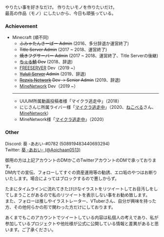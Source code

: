 やりたい事を好きなだけ。 作りたいモノを作りたいだけ。<br>
最高の作品（モノ）にしたいから、今日も頑張っている。

### Achievement

- Minecraft (順不同)
  - ~~ふみゃたんさーばー Admin~~ (2016、多分辞退か運営終了)
  - ~~Title Server Admin~~ (2017 ~ 2018、運営終了)
  - ~~焼きフグサーバー Admin~~ (2017 ~ 2018、運営終了、Title Serverの後継)
  - ~~[ちぇる鯖](https://www.mchel.net/) Dev~~ (2018、辞退)
  - [FREESERVER](https://freeserver.pro/) Dev（2019 ~）
  - ~~[Yululi Server](https://yululiserver.jp) Admin~~ (2019、辞退)
  - ~~[Rezxis Network](https://www.rezxis.net/) Dev → Senior Admin~~ (2019、辞退)
  - [MineNetwork](https://www.minenet.work) Dev（2019 ~）
  - ---
  - UUUM所属動画投稿者様「マイクラ逃走中」（2018）
  - にじさんじ所属ライバー様「[マイクラ逃走中](https://twitter.com/Aoichaan0513/status/1324346096299069440)」（2020、[ねこべる](https://twitter.com/NecoB_WComm)さん、[MineNetwork](https://twitter.com/MineNetwork_jp)）
  - MineNetwork様「[マイクラ逃走中](https://twitter.com/NecoB_WComm/status/1327631154728501249)」（2020）

### Other

Discord: 葵 -あおい-#0782 (508919483440693294)<br>
Twitter: [葵 -あおい- (@Aoichaan0513)](https://twitter.com/Aoichaan0513)

御用の方は上記アカウントのDMかこのTwitterアカウントのDMで承っております。<br>
DM内での宣伝、フォローしてすぐの資産運用等の勧誘、エロ垢のやつはお断りいたします。場合によってはブロックするので悪しからず。

たまにタイムラインに流れてきたｴﾁｴﾁなイラストをリツイートしてお目汚しをしてしまうことがあるので私のリツイートを表示しない事をお勧め致します。<br>
また、フォローは推しやイラストレーター、VTuberさん、自分が興味を持った方、その他何らかの形で関わった方だけにしております。

あくまでもこのアカウントでツイートしている内容は私個人の考えであり、私が参加しているプロジェクトや他社様が公式に公開している情報と差異があると思います。ご了承ください。
